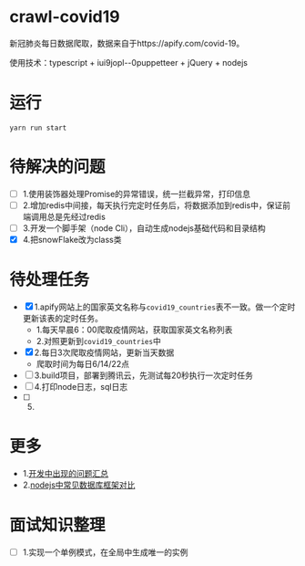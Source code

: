 # crawl-covid19
新冠肺炎每日数据爬取，数据来自于https://apify.com/covid-19。

使用技术：typescript + iui9jopl--0puppetteer + jQuery + nodejs

# 运行
`yarn run start`

# 待解决的问题
- [ ] 1.使用装饰器处理Promise的异常错误，统一拦截异常，打印信息
- [ ] 2.增加redis中间接，每天执行完定时任务后，将数据添加到redis中，保证前端调用总是先经过redis
- [ ] 3.开发一个脚手架（node Cli），自动生成nodejs基础代码和目录结构
- [x] 4.把snowFlake改为class类

# 待处理任务
- [x] 1.apify网站上的国家英文名称与`covid19_countries`表不一致。做一个定时更新该表的定时任务。
    - 1.每天早晨6：00爬取疫情网站，获取国家英文名称列表
    - 2.对照更新到`covid19_countries`中
- [x] 2.每日3次爬取疫情网站，更新当天数据
    - 爬取时间为每日6/14/22点
- [ ] 3.build项目，部署到腾讯云，先测试每20秒执行一次定时任务
- [ ] 4.打印node日志，sql日志
- [ ] 5.
# 更多
- 1.[开发中出现的问题汇总](./doc/issue.md)
- 2.[nodejs中常见数据库框架对比](./doc/learn.md)

# 面试知识整理
- [ ] 1.实现一个单例模式，在全局中生成唯一的实例

